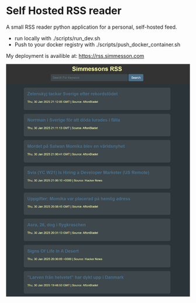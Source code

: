 # Self Hosted RSS reader
A small RSS reader python application for a personal, self-hosted feed.

- run locally with ./scripts/run_dev.sh
- Push to your docker registry with ./scripts/push_docker_container.sh

My deployment is availible at: https://rss.simmesson.com

![alt text](rss.png)